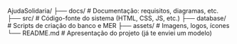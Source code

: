 AjudaSolidaria/
├── docs/               # Documentação: requisitos, diagramas, etc.
├── src/                # Código-fonte do sistema (HTML, CSS, JS, etc.)
├── database/           # Scripts de criação do banco e MER
├── assets/             # Imagens, logos, ícones
└── README.md           # Apresentação do projeto (já te enviei um modelo)
